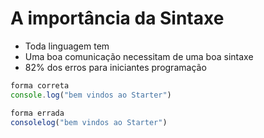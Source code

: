 # A importância da Sintaxe

- Toda linguagem tem
- Uma boa comunicação necessitam de uma boa sintaxe
- 82% dos erros para iniciantes programação

```js
forma correta
console.log("bem vindos ao Starter")

forma errada
consolelog("bem vindos ao Starter")
```
